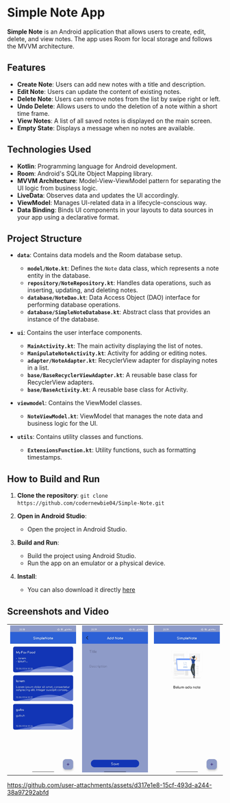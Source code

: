 # Simple Note App
**Simple Note** is an Android application that allows users to create, edit, delete, and view notes. The app uses Room for local storage and follows the MVVM architecture.

## Features

-   **Create Note**: Users can add new notes with a title and description.
-   **Edit Note**: Users can update the content of existing notes.
-   **Delete Note**:  Users can remove notes from the list by swipe right or left.
-   **Undo Delete**: Allows users to undo the deletion of a note within a short time frame.
-   **View Notes**: A list of all saved notes is displayed on the main screen.
-   **Empty State**: Displays a message when no notes are available.

## Technologies Used

-   **Kotlin**: Programming language for Android development.
-   **Room**: Android's SQLite Object Mapping library.
-   **MVVM Architecture**: Model-View-ViewModel pattern for separating the UI logic from business logic.
-   **LiveData**: Observes data and updates the UI accordingly.
-   **ViewModel**: Manages UI-related data in a lifecycle-conscious way.
-   **Data Binding**: Binds UI components in your layouts to data sources in your app using a declarative format.

## Project Structure

- **`data`**: Contains data models and the Room database setup.
  - **`model/Note.kt`**: Defines the `Note` data class, which represents a note entity in the database.
  - **`repository/NoteRepository.kt`**: Handles data operations, such as inserting, updating, and deleting notes.
  - **`database/NoteDao.kt`**: Data Access Object (DAO) interface for performing database operations.
  - **`database/SimpleNoteDatabase.kt`**: Abstract class that provides an instance of the database.

- **`ui`**: Contains the user interface components.
  - **`MainActivity.kt`**: The main activity displaying the list of notes.
  - **`ManipulateNoteActivity.kt`**: Activity for adding or editing notes.
  - **`adapter/NoteAdapter.kt`**: RecyclerView adapter for displaying notes in a list.
  - **`base/BaseRecyclerViewAdapter.kt`**: A reusable base class for RecyclerView adapters.
  - **`base/BaseActivity.kt`**: A reusable base class for Activity.

- **`viewmodel`**: Contains the ViewModel classes.
  - **`NoteViewModel.kt`**: ViewModel that manages the note data and business logic for the UI.

- **`utils`**: Contains utility classes and functions.
  - **`ExtensionsFunction.kt`**: Utility functions, such as formatting timestamps.

## How to Build and Run

1.  **Clone the repository**: 
    `git clone https://github.com/codernewbie04/Simple-Note.git` 
    
3.  **Open in Android Studio**:
    -   Open the project in Android Studio.
    
4.  **Build and Run**:
    
    -   Build the project using Android Studio.
    -   Run the app on an emulator or a physical device.
5.  **Install**:
	-   You can also download it directly [here](https://github.com/codernewbie04/Simple-Note/releases/download/release/app-debug.apk)

## Screenshots and Video
<table>
  <tr>
	  <td><img src='https://github.com/codernewbie04/Simple-Note/blob/develop/assets/list.jpg?raw=true'></td>
	   <td><img src='https://github.com/codernewbie04/Simple-Note/blob/develop/assets/add.jpg?raw=true'></td>
	   <td><img src='https://github.com/codernewbie04/Simple-Note/blob/develop/assets/empty.jpg?raw=true'></td>
  </tr>
</table>


https://github.com/user-attachments/assets/d317e1e8-15cf-493d-a244-38a97292abfd





